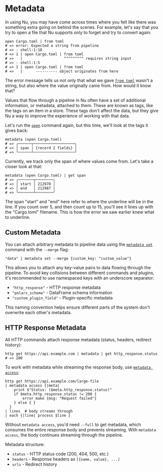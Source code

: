 # Metadata

In using Nu, you may have come across times where you felt like there was something extra going on behind the scenes. For example, let's say that you try to open a file that Nu supports only to forget and try to convert again:

```nu
open Cargo.toml | from toml
# => error: Expected a string from pipeline
# => - shell:1:18
# => 1 | open Cargo.toml | from toml
# =>   |                   ^^^^^^^^^ requires string input
# => - shell:1:5
# => 1 | open Cargo.toml | from toml
# =>   |      ---------- object originates from here
```

The error message tells us not only that what we gave [`from toml`](/commands/docs/from_toml.md) wasn't a string, but also where the value originally came from. How would it know that?

Values that flow through a pipeline in Nu often have a set of additional information, or metadata, attached to them. These are known as tags, like the tags on an item in a store. These tags don't affect the data, but they give Nu a way to improve the experience of working with that data.

Let's run the [`open`](/commands/docs/open.md) command again, but this time, we'll look at the tags it gives back:

```nu
metadata (open Cargo.toml)
# => ╭──────┬───────────────────╮
# => │ span │ {record 2 fields} │
# => ╰──────┴───────────────────╯
```

Currently, we track only the span of where values come from. Let's take a closer look at that:

```nu
metadata (open Cargo.toml) | get span
# => ╭───────┬────────╮
# => │ start │ 212970 │
# => │ end   │ 212987 │
# => ╰───────┴────────╯
```

The span "start" and "end" here refer to where the underline will be in the line. If you count over 5, and then count up to 15, you'll see it lines up with the "Cargo.toml" filename. This is how the error we saw earlier knew what to underline.

## Custom Metadata

You can attach arbitrary metadata to pipeline data using the [`metadata set`](/commands/docs/metadata_set.md) command with the `--merge` flag:

```nu
"data" | metadata set --merge {custom_key: "custom_value"}
```

This allows you to attach any key-value pairs to data flowing through the pipeline. To avoid key collisions between different commands and plugins, it's recommended to use namespaced keys with an underscore separator:

- `"http_response"` - HTTP response metadata
- `"polars_schema"` - DataFrame schema information
- `"custom_plugin_field"` - Plugin-specific metadata

This naming convention helps ensure different parts of the system don't overwrite each other's metadata.

## HTTP Response Metadata

All HTTP commands attach response metadata (status, headers, redirect history):

```nu
http get https://api.example.com | metadata | get http_response.status
# => 200
```

To work with metadata while streaming the response body, use [`metadata access`](/commands/docs/metadata_access.md):

```nu
http get https://api.example.com/large-file
| metadata access {|meta|
    print $"Status: ($meta.http_response.status)"
    if $meta.http_response.status != 200 {
        error make {msg: "Request failed"}
    } else { }
  }
| lines  # body streams through
| each {|line| process $line }
```

Without `metadata access`, you'd need `--full` to get metadata, which consumes the entire response body and prevents streaming. With `metadata access`, the body continues streaming through the pipeline.

Metadata structure:
- `status` - HTTP status code (200, 404, 500, etc.)
- `headers` - Response headers as `[{name, value}, ...]`
- `urls` - Redirect history
